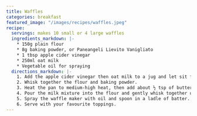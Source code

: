 ```yaml
---
title: Waffles
categories: breakfast
featured_image: "/images/recipes/waffles.jpeg"
recipe:
  servings: makes 10 small or 4 large waffles
  ingredients_markdown: |-
    * 150g plain flour
    * 8g baking powder, or Paneangeli Lievito Vanigliato
    * 1 tbsp apple cider vinegar
    * 250ml oat milk
    * Vegetable oil for spraying
  directions_markdown: |-
    1. Add the apple cider vinegar then oat milk to a jug and let sit for 2 minutess without stirring.
    2. Whisk together the flour and baking powder.
    3. Heat the pan to medium-high heat, then add about ½ tsp of butter.
    4. Pour the milk mixture into the flour and gently whisk together until just combined.
    5. Spray the waffle maker with oil and spoon in a ladle of batter. Cook for a 3-5 minutes until golden brown.
    6. Serve with your favourite toppings.
---
```

